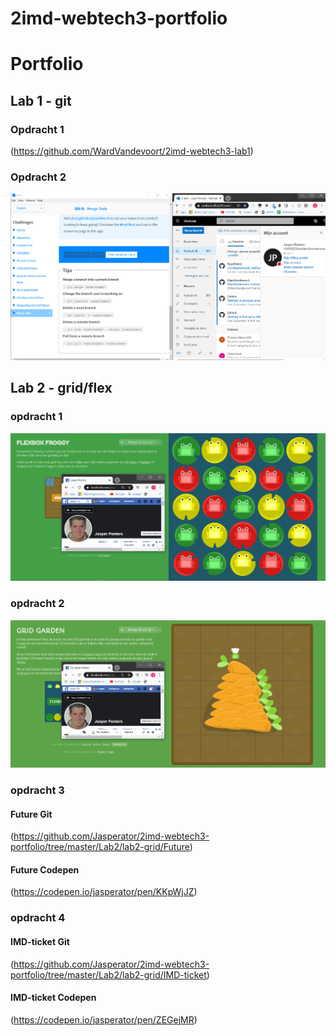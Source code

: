 # 2imd-webtech3-portfolio

# Portfolio
## Lab 1 - git
### Opdracht 1
(https://github.com/WardVandevoort/2imd-webtech3-lab1)
### Opdracht 2
![alt text](https://github.com/Jasperator/2imd-webtech3-portfolio/blob/master/Lab1/Git-it-Done-Bewijs.png "Git-It proof")
## Lab 2 - grid/flex
### opdracht 1
![alt text](https://github.com/Jasperator/2imd-webtech3-portfolio/blob/master/Lab2/bewijs-flexbox-froggy.png "flexbox proof")
### opdracht 2
![alt text](https://github.com/Jasperator/2imd-webtech3-portfolio/blob/master/Lab2/bewijs-grid-garden.png "Grid proof")
### opdracht 3
#### Future Git
(https://github.com/Jasperator/2imd-webtech3-portfolio/tree/master/Lab2/lab2-grid/Future)

#### Future Codepen
(https://codepen.io/jasperator/pen/KKpWjJZ)


### opdracht 4

#### IMD-ticket Git
(https://github.com/Jasperator/2imd-webtech3-portfolio/tree/master/Lab2/lab2-grid/IMD-ticket)
#### IMD-ticket Codepen

(https://codepen.io/jasperator/pen/ZEGejMR)




